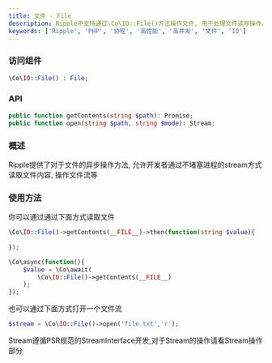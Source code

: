 ```yaml
---
title: 文件 - File
description: Ripple中支持通过\Co\IO::File()方法操作文件, 用于处理文件读写操作。
keywords: ['Ripple', 'PHP', '协程', '高性能', '高并发', '文件', 'IO']
---
```


### 访问组件

```php
\Co\IO::File() : File;
```

### API

```php
public function getContents(string $path): Promise;
public function open(string $path, string $mode): Stream;
```

### 概述

Ripple提供了对于文件的异步操作方法, 允许开发者通过不堵塞进程的stream方式读取文件内容, 操作文件流等

### 使用方法

你可以通过通过下面方式读取文件

```php
\Co\IO::File()->getContents(__FILE__)->then(function(string $value){
    
});
```

```php
\Co\async(function(){
    $value = \Co\await(
        \Co\IO::File()->getContents(__FILE__)
    );
});
```

也可以通过下面方式打开一个文件流

```php
$stream = \Co\IO::File()->open('file.txt','r');
```

Stream遵循PSR规范的StreamInterface开发,对于Stream的操作请看Stream操作部分
